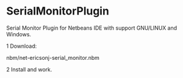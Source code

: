# SerialMonitorPlugin

Serial Monitor Plugin for Netbeans IDE with support GNU/LINUX and Windows.

1 Download:

nbm/net-ericsonj-serial_monitor.nbm

2 Install and work.
